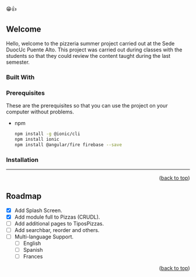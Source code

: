 <a name="top">😁👍</a>
## Welcome
Hello, welcome to the pizzeria summer project carried out at the Sede DuocUc Puente Alto.
This project was carried out during classes with the students so that they could review the content taught during the last semester.

### Built With

### Prerequisites
These are the prerequisites so that you can use the project on your computer without problems.
* npm
  ```sh
  npm install -g @ionic/cli
  npm install ionic
  npm install @angular/fire firebase --save
  ```

### Installation
---------------------
<p align="right">(<a href="top">back to top</a>)</p>

## Roadmap
- [x] Add Splash Screen.
- [x] Add module full to Pizzas (CRUDL).
- [ ] Add additional pages to TiposPizzas.
- [ ] Add searchbar, reorder and others.
- [ ] Multi-language Support.
    - [ ] English
    - [ ] Spanish
    - [ ] Frances
          
<p align="right">(<a href="#top">back to top</a>)</p>
